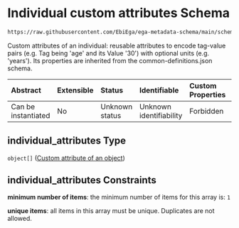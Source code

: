 # Individual custom attributes Schema

```txt
https://raw.githubusercontent.com/EbiEga/ega-metadata-schema/main/schemas/EGA.individual.json#/properties/individual_attributes
```

Custom attributes of an individual: reusable attributes to encode tag-value pairs (e.g. Tag being 'age' and its Value '30') with optional units (e.g. 'years'). Its properties are inherited from the common-definitions.json schema.

| Abstract            | Extensible | Status         | Identifiable            | Custom Properties | Additional Properties | Access Restrictions | Defined In                                                                           |
| :------------------ | :--------- | :------------- | :---------------------- | :---------------- | :-------------------- | :------------------ | :----------------------------------------------------------------------------------- |
| Can be instantiated | No         | Unknown status | Unknown identifiability | Forbidden         | Forbidden             | none                | [EGA.individual.json\*](../../../schemas/EGA.individual.json "open original schema") |

## individual\_attributes Type

`object[]` ([Custom attribute of an object](ega-12-definitions-custom-attribute-of-an-object.md))

## individual\_attributes Constraints

**minimum number of items**: the minimum number of items for this array is: `1`

**unique items**: all items in this array must be unique. Duplicates are not allowed.
